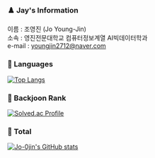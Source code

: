 ### ♟️ Jay's Information
이름 : 조영진 (Jo Young-Jin)<br>
소속 : 영진전문대학교 컴퓨터정보계열 AI빅데이터학과<br>
e-mail : youngjin2712@naver.com<br>

### 💬 Languages<br>
[![Top Langs](https://github-readme-stats.vercel.app/api/top-langs/?username=Jo-0jin&layout=compact)](https://github.com/Jo-0jin/github-readme-stats)

### 🏅 Backjoon Rank<br>
[![Solved.ac Profile](http://mazassumnida.wtf/api/v2/generate_badge?boj=youngjin2712)](https://solved.ac/youngjin2712/)

### 🌱 Total<br>
[![Jo-0jin's GitHub stats](https://github-readme-stats.vercel.app/api?username=Jo-0jin)](https://github.com/Jo-0jin/github-readme-stats)
<!--
**Jo-0jin/Jo-0jin** is a ✨ _special_ ✨ repository because its `README.md` (this file) appears on your GitHub profile.

Here are some ideas to get you started:

- 🔭 I’m currently working on ...
- 🌱 I’m currently learning ...
- 👯 I’m looking to collaborate on ...
- 🤔 I’m looking for help with ...
- 💬 Ask me about ...
- 📫 How to reach me: ...
- 😄 Pronouns: ...
- ⚡ Fun fact: ...
-->
